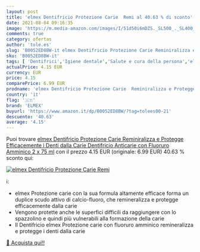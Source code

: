 ```yaml
---
layout: post
title: 'elmex Dentifricio Protezione Carie  Remi al 40.63 % di sconto'
date: 2021-08-04 09:16:35
image: 'https://m.media-amazon.com/images/I/51d50i6mDZS._SL500_._SL400_.jpg'
comments: true
category: ofertas
author: 'tole.es'
slug: 'B0052ED8BW-it elmex Dentifricio Protezione Carie Reminiralizza e...'
sku: 'B0052ED8BW-it'
tags: [ 'Dentifrici','Igiene dentale','Salute e cura della persona','elmex', ]
actualPrice: 4.15 EUR
currency: EUR
price: 4.15
comparePrice: 6.99 EUR
prodname: 'elmex Dentifricio Protezione Carie  Reminiralizza e Protegge Efficacemente i Denti dalla Carie  Dentifricio Anticarie con Fluoruro Amminico  2 x 75 ml'
country: 'it'
flag: '🇮🇹'
brand: 'ELMEX'
buyurl: 'https://www.amazon.it/dp/B0052ED8BW/?tag=tolees00-21'
descuento: '40.63'
average: '4.15'
---
```


Puoi trovare [elmex Dentifricio Protezione Carie  Reminiralizza e Protegge Efficacemente i Denti dalla Carie  Dentifricio Anticarie con Fluoruro Amminico  2 x 75 ml](https://www.amazon.it/dp/B0052ED8BW/?tag=tolees00-21) con il prezzo 4.15 EUR (originale: 6.99 EUR) 40.63 % sconto qui:

[![elmex Dentifricio Protezione Carie  Remi](https://m.media-amazon.com/images/I/51d50i6mDZS._SL500_._SL400_.jpg)](https://www.amazon.it/dp/B0052ED8BW/?tag=tolees00-21)

ℹ️:

- elmex Protezione carie con la sua formula altamente efficace forma un duplice scudo attivo di calcio-fluoro, che remineralizza e protegge efficacemente dalla carie
- Vengono protette anche le superfici difficili da raggiungere con lo spazzolino e quindi più vulnerabili alla formazione della carie
- Il Dentifricio elmex Protezione carie con fluoruro amminico remineralizza e protegge i denti dalla carie

[🛒 Acquista qui!!](https://www.amazon.it/dp/B0052ED8BW/?tag=tolees00-21)
